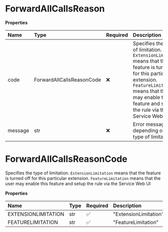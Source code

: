 # ForwardAllCallsReason

**Properties**

| Name    | Type                      | Required | Description                                                                                                                                                                                                                           |
| :------ | :------------------------ | :------- | :------------------------------------------------------------------------------------------------------------------------------------------------------------------------------------------------------------------------------------ |
| code    | ForwardAllCallsReasonCode | ❌       | Specifies the type of limitation. `ExtensionLimitation` means that the feature is turned off for this particular extension. `FeatureLimitation` means that the user may enable this feature and setup the rule via the Service Web UI |
| message | str                       | ❌       | Error message depending on the type of limitation                                                                                                                                                                                     |

# ForwardAllCallsReasonCode

Specifies the type of limitation. `ExtensionLimitation` means that the feature is turned off for this particular extension. `FeatureLimitation` means that the user may enable this feature and setup the rule via the Service Web UI

**Properties**

| Name                | Type | Required | Description           |
| :------------------ | :--- | :------- | :-------------------- |
| EXTENSIONLIMITATION | str  | ✅       | "ExtensionLimitation" |
| FEATURELIMITATION   | str  | ✅       | "FeatureLimitation"   |

<!-- This file was generated by liblab | https://liblab.com/ -->
